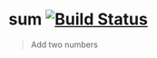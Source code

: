 # sum [![Build Status](https://travis-ci.org/anoopmundathan/sum.svg?branch=master)](https://travis-ci.org/anoopmundathan/sum)
> Add two numbers  
